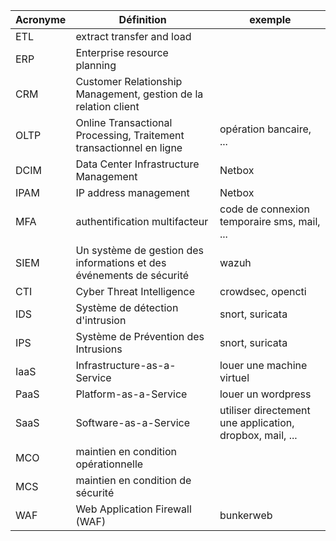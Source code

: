 Acronyme | Définition | exemple
--- | --- | ---
ETL | extract transfer and load |
ERP | Enterprise resource planning |
CRM | Customer Relationship Management, gestion de la relation client |
OLTP | Online Transactional Processing, Traitement transactionnel en ligne | opération bancaire, ...
DCIM | Data Center Infrastructure Management | Netbox
IPAM | IP address management | Netbox
MFA | authentification multifacteur | code de connexion temporaire sms, mail, ...
SIEM | Un système de gestion des informations et des événements de sécurité | wazuh
CTI | Cyber Threat Intelligence | crowdsec, opencti
IDS | Système de détection d'intrusion | snort, suricata
IPS | Système de Prévention des Intrusions | snort, suricata
IaaS | Infrastructure-as-a-Service | louer une machine virtuel
PaaS | Platform-as-a-Service | louer un wordpress
SaaS | Software-as-a-Service | utiliser directement une application, dropbox, mail, ...
MCO | maintien en condition opérationnelle
MCS | maintien en condition de sécurité
WAF | Web Application Firewall (WAF) | bunkerweb
